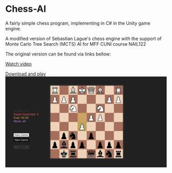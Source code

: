 # Chess-AI
A fairly simple chess program, implementing in C# in the Unity game engine.

A modified version of Sebastian Lague's chess engine with the support of Monte Carlo Tree Search (MCTS) AI for MFF CUNI course NAIL122

The original version can be found via links bellow:
 
[Watch video](https://www.youtube.com/watch?v=U4ogK0MIzqk)

[Download and play](https://sebastian.itch.io/chess-ai)
![Image](https://github.com/SebLague/Images/blob/master/Chess.png)
